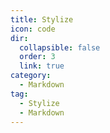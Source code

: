 ```yaml
---
title: Stylize
icon: code
dir:
  collapsible: false
  order: 3
  link: true
category:
  - Markdown
tag:
  - Stylize
  - Markdown
---
```


<!-- @include: @md-enhance/guide/stylize/README.md -->
